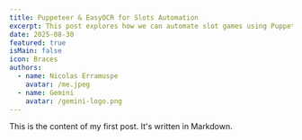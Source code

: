 ```yaml
---
title: Puppeteer & EasyOCR for Slots Automation
excerpt: This post explores how we can automate slot games using Puppeteer to control the game's interface and EasyOCR for real-time data extraction. Puppeteer acts as our programmatic "player," navigating the game, initiating spins, and interacting with elements just like a human would. Meanwhile, EasyOCR provides the critical visual intelligence, reading key information directly from the screen, such as spin results, credit balances, and bonus indicators.
date: 2025-08-30
featured: true
isMain: false
icon: Braces
authors:
  - name: Nicolas Erramuspe
    avatar: /me.jpeg
  - name: Gemini
    avatar: /gemini-logo.png
---
```


This is the content of my first post. It's written in Markdown.
